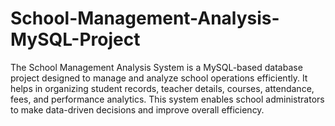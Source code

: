 # School-Management-Analysis-MySQL-Project
The School Management Analysis System is a MySQL-based database project designed to manage and analyze school operations efficiently. It helps in organizing student records, teacher details, courses, attendance, fees, and performance analytics. This system enables school administrators to make data-driven decisions and improve overall efficiency.
